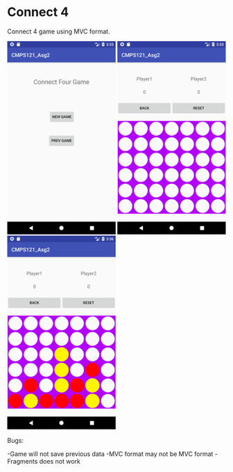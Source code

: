 # Connect 4

Connect 4 game using MVC format.

<img src="https://raw.githubusercontent.com/BryanKo/Connect4/master/MainPage.png" width="250">
<img src="https://raw.githubusercontent.com/BryanKo/Connect4/master/StartGame.png" width="250">
<img src="https://raw.githubusercontent.com/BryanKo/Connect4/master/InProgress.png" width="250">

Bugs:

-Game will not save previous data
-MVC format may not be MVC format
-Fragments does not work
